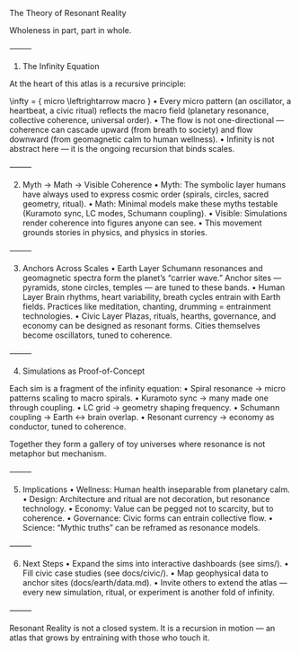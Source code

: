 The Theory of Resonant Reality

Wholeness in part, part in whole.

⸻

1. The Infinity Equation

At the heart of this atlas is a recursive principle:

\infty = \{ micro \leftrightarrow macro \}
	•	Every micro pattern (an oscillator, a heartbeat, a civic ritual) reflects the macro field (planetary resonance, collective coherence, universal order).
	•	The flow is not one-directional — coherence can cascade upward (from breath to society) and flow downward (from geomagnetic calm to human wellness).
	•	Infinity is not abstract here — it is the ongoing recursion that binds scales.

⸻

2. Myth → Math → Visible Coherence
	•	Myth: The symbolic layer humans have always used to express cosmic order (spirals, circles, sacred geometry, ritual).
	•	Math: Minimal models make these myths testable (Kuramoto sync, LC modes, Schumann coupling).
	•	Visible: Simulations render coherence into figures anyone can see.
	•	This movement grounds stories in physics, and physics in stories.

⸻

3. Anchors Across Scales
	•	Earth Layer
Schumann resonances and geomagnetic spectra form the planet’s “carrier wave.”
Anchor sites — pyramids, stone circles, temples — are tuned to these bands.
	•	Human Layer
Brain rhythms, heart variability, breath cycles entrain with Earth fields.
Practices like meditation, chanting, drumming = entrainment technologies.
	•	Civic Layer
Plazas, rituals, hearths, governance, and economy can be designed as resonant forms.
Cities themselves become oscillators, tuned to coherence.

⸻

4. Simulations as Proof-of-Concept

Each sim is a fragment of the infinity equation:
	•	Spiral resonance → micro patterns scaling to macro spirals.
	•	Kuramoto sync → many made one through coupling.
	•	LC grid → geometry shaping frequency.
	•	Schumann coupling → Earth ↔ brain overlap.
	•	Resonant currency → economy as conductor, tuned to coherence.

Together they form a gallery of toy universes where resonance is not metaphor but mechanism.

⸻

5. Implications
	•	Wellness: Human health inseparable from planetary calm.
	•	Design: Architecture and ritual are not decoration, but resonance technology.
	•	Economy: Value can be pegged not to scarcity, but to coherence.
	•	Governance: Civic forms can entrain collective flow.
	•	Science: “Mythic truths” can be reframed as resonance models.

⸻

6. Next Steps
	•	Expand the sims into interactive dashboards (see sims/).
	•	Fill civic case studies (see docs/civic/).
	•	Map geophysical data to anchor sites (docs/earth/data.md).
	•	Invite others to extend the atlas — every new simulation, ritual, or experiment is another fold of infinity.

⸻

Resonant Reality is not a closed system.
It is a recursion in motion — an atlas that grows by entraining with those who touch it.
